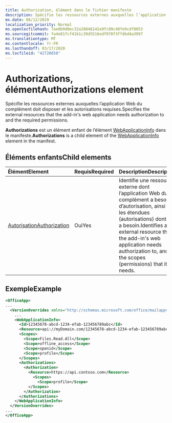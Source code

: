 ```yaml
---
title: Authorization, élément dans le fichier manifeste
description: Spécifie les ressources externes auxquelles l’application Web du complément doit disposer et les autorisations requises.
ms.date: 08/12/2019
localization_priority: Normal
ms.openlocfilehash: 7ae0b9d0ec32a20846142a9fc89c48fe9cdf8053
ms.sourcegitcommit: fa4e81fcf41b1c39d5516edf078f3ffdbd4a3997
ms.translationtype: MT
ms.contentlocale: fr-FR
ms.lasthandoff: 03/17/2020
ms.locfileid: "42720658"
---
```

# <a name="authorizations-element"></a><span data-ttu-id="4ce9b-103">Authorizations, élément</span><span class="sxs-lookup"><span data-stu-id="4ce9b-103">Authorizations element</span></span>

<span data-ttu-id="4ce9b-104">Spécifie les ressources externes auxquelles l’application Web du complément doit disposer et les autorisations requises.</span><span class="sxs-lookup"><span data-stu-id="4ce9b-104">Specifies the external resources that the add-in's web application needs authorization to and the required permissions.</span></span>

<span data-ttu-id="4ce9b-105">**Authorizations** est un élément enfant de l’élément [WebApplicationInfo](webapplicationinfo.md) dans le manifeste.</span><span class="sxs-lookup"><span data-stu-id="4ce9b-105">**Authorizations** is a child element of the [WebApplicationInfo](webapplicationinfo.md) element in the manifest.</span></span>

## <a name="child-elements"></a><span data-ttu-id="4ce9b-106">Éléments enfants</span><span class="sxs-lookup"><span data-stu-id="4ce9b-106">Child elements</span></span>

|  <span data-ttu-id="4ce9b-107">Élément</span><span class="sxs-lookup"><span data-stu-id="4ce9b-107">Element</span></span> |  <span data-ttu-id="4ce9b-108">Requis</span><span class="sxs-lookup"><span data-stu-id="4ce9b-108">Required</span></span>  |  <span data-ttu-id="4ce9b-109">Description</span><span class="sxs-lookup"><span data-stu-id="4ce9b-109">Description</span></span>  |
|:-----|:-----|:-----|
|  [<span data-ttu-id="4ce9b-110">Autorisation</span><span class="sxs-lookup"><span data-stu-id="4ce9b-110">Authorization</span></span>](authorization.md)                |  <span data-ttu-id="4ce9b-111">Oui</span><span class="sxs-lookup"><span data-stu-id="4ce9b-111">Yes</span></span>     |   <span data-ttu-id="4ce9b-112">Identifie une ressource externe dont l’application Web du complément a besoin d’autorisation, ainsi que les étendues (autorisations) dont elle a besoin.</span><span class="sxs-lookup"><span data-stu-id="4ce9b-112">Identifies an external resource that the add-in's web application needs authorization to, and the scopes (permissions) that it needs.</span></span> |

## <a name="example"></a><span data-ttu-id="4ce9b-113">Exemple</span><span class="sxs-lookup"><span data-stu-id="4ce9b-113">Example</span></span>

```xml
<OfficeApp>
...
  <VersionOverrides xmlns="http://schemas.microsoft.com/office/mailappversionoverrides" xsi:type="VersionOverridesV1_0">
    ...
    <WebApplicationInfo>
      <Id>12345678-abcd-1234-efab-123456789abc</Id>
      <Resource>api://myDomain.com/12345678-abcd-1234-efab-123456789abc</Resource>
      <Scopes>
        <Scope>Files.Read.All</Scope>
        <Scope>offline_access</Scope>
        <Scope>openid</Scope>
        <Scope>profile</Scope>
      </Scopes>
      <Authorizations>
        <Authorization>
          <Resource>https://api.contoso.com</Resource>
            <Scopes>
              <Scope>profile</Scope>
          </Scopes>
        </Authorization>
      </Authorizations>
    </WebApplicationInfo>
  </VersionOverrides>
...
</OfficeApp>
```
